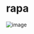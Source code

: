 # rapa
![image](https://github.com/2023rapa-project/rapa/assets/132196804/42f90fd2-2e4a-4cf2-b1df-0f46c208a0f8)
